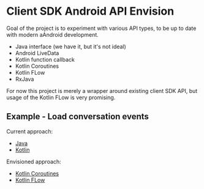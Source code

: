 # Client SDK Android API Envision

Goal of the project is to experiment with various API types, to be up to date with modern aAndroid development.
- Java interface (we have it, but it's not ideal)
- Android LiveData
- Kotlin function callback
- Kotlin Coroutines
- Kotlin FLow
- RxJava

For now this project is merely a wrapper around existing client SDK API, but usage of the
Kotlin FLow is very promising.

## Example - Load conversation events

Current approach:
- [Java](app/src/main/java/com/vonage/client/current/LoadConversationEventsActivityJava.java)
- [Kotlin](app/src/main/java/com/vonage/client/current/LoadConversationEventsActivityKotlin.kt)

Envisioned approach:
- [Kotlin Coroutines](app/src/main/java/com/vonage/client/envision/app/LoadConversattionEventsCoroutines.kt)
- [Kotlin FLow](app/src/main/java/com/vonage/client/envision/app/LoadConversattionEventsFlow.kt)
